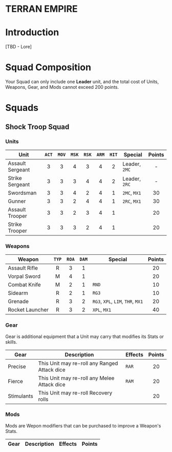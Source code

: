 # TERRAN EMPIRE

# Introduction

[TBD - Lore]

# Squad Composition

Your Squad can only include one **Leader** unit, and the total cost of Units, Weapons, Gear, and Mods cannot exceed 200 points.

# Squads

## Shock Troop Squad

### Units

|Unit|`ACT`|`MOV`|`MSK`|`RSK`|`ARM`|`HIT`|Special|Points|
|-----|:-----:|:-----:|:-----:|:-----:|:-----:|:----:|-----|:-----:|
|Assault Sergeant|3|3|4|3|4|2|Leader, `2MC`|-|
|Strike Sergeant|3|3|3|4|4|2|Leader, `2RC`|-|
|Swordsman|3|3|4|2|4|1|`2MC`, `MX1`|30|
|Gunner|3|3|2|4|4|1|`2RC`, `MX1`|30|
|Assault Trooper|3|3|2|3|4|1||20|
|Strike Trooper|3|3|3|2|4|1||20|

### Weapons

|Weapon|`TYP`|`ROA`|`DAM`|Special|Points|
|-----|:-----:|:-----:|:-----:|-----|:-----:|
|Assault Rifle|R|3|1||20|
|Vorpal Sword|M|4|1||20|
|Combat Knife|M|2|1|`RND`|10|
|Sidearm|R|2|1|`RG3`|10|
|Grenade|R|3|2|`RG3`, `XPL`, `LIM`, `THR`, `MX1`|20|
|Rocket Launcher|R|3|2|`XPL`, `MX1`|40|

### Gear

Gear is additional equipment that a Unit may carry that modifies its Stats or skills.

|Gear|Description|Effects|Points|
|-----|-----|-----|:-----:|
|Precise|This Unit may re-roll any Ranged Attack dice|`RAR`|20|
|Fierce|This Unit may re-roll any Melee Attack dice|`RAM`|20|
|Stimulants|This Unit may re-roll Recovery rolls||20|

### Mods

Mods are Wepon modifiers that can be purchased to improve a Weapon's Stats.

|Gear|Description|Effects|Points|
|-----|-----|-----|:-----:|


